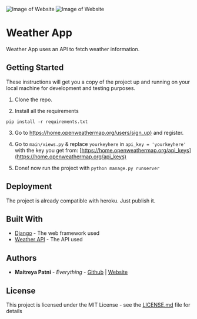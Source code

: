 ![Image of Website](https://i.imgur.com/YfnPxmz.png)
![Image of Website](https://i.imgur.com/abKYc5a.png)
# Weather App

Weather App uses an API to fetch weather information.

## Getting Started

These instructions will get you a copy of the project up and running on your local machine for development and testing purposes.
1. Clone the repo.

2. Install all the requirements
```
pip install -r requirements.txt
```
3. Go to [https://home.openweathermap.org/users/sign_up)](https://home.openweathermap.org/users/sign_up) and register. 

4. Go to ``` main/views.py ``` &
replace ```yourkeyhere``` in ```api_key = 'yourkeyhere'``` with the key you get from: [https://home.openweathermap.org/api_keys](https://home.openweathermap.org/api_keys)
5. Done! now run the project with ```python manage.py runserver``` 

## Deployment

The project is already compatible with heroku. Just publish it.

## Built With

* [Django](https://www.djangoproject.com/) - The web framework used
* [Weather API](https://openweathermap.org/api) - The API used

## Authors

* **Maitreya Patni** - *Everything* - [Github](https://github.com/Maitreya29) | [Website](https://maitreyap.xyz)

## License

This project is licensed under the MIT License - see the [LICENSE.md](LICENSE.md) file for details

